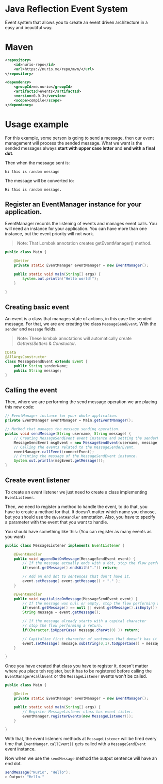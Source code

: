 # Java Reflection Event System

Event system that allows you to create an event driven architecture in a easy and beautiful way.

# Maven

```xml
<repository>
    <id>nurio-repo</id>
    <url>https://nurio.me/repo/mvn/</url>
</repository>
```

```xml
<dependency>
    <groupId>me.nurio</groupId>
    <artifactId>events</artifactId>
    <version>0.0.3</version>
    <scope>compile</scope>
</dependency>
```

# Usage example

For this example, some person is going to send a message, then our event management will process the sended message. What we want is the sended messages always **start with upper case letter** and **end with a final dot**.

Then when the message sent is:
```
hi this is random message
```
The message will be converted to:
```
Hi this is random message.
```

## Register an EventManager instance for your application.

EventManager records the listening of events and manages event calls. You will need an instance for your application. You can have more than one instance, but the event priority will not work.

> Note: That Lombok annotation creates getEventManager() method.
```java
public class Main {

    @Getter
    private static EventManager eventManager = new EventManager();

    public static void main(String[] args) {
        System.out.println("Hello world!");
    }

}
```

## Creating basic event

An event is a class that manages state of actions, in this case the sended message. For that, we are are creating the class `MessageSendEvent`. With the `sender` and `message` fields.
> Note: These lombok annotations will automatically create *Getters*/*Setters* & *Constuctor*.
```java
@Data
@AllArgsConstructor
class MessageSendEvent extends Event {
    public String senderName;
    public String message;
}
```

## Calling the event

Then, where we are performing the send message operation we are placing this new code:
```java
// EventManager instance for your whole application.
private EventManager eventManager = Main.getEventManager();

// Method that manages the message sending operation.
public void sendMessage(String username, String message) {
    // Creating MessageSendEvent event instance and setting the senderName & message.
    MessageSendEvent msgEvent = new MessageSendEvent(username, message);
    // Calling the events related to the MessageSenderEvent.
    eventManager.callEvent(connectEvent);
    // Printing the message of the MessageSendEvent instance.
    System.out.println(msgEvent.getMessage());
}
```

## Create event listener

To create an event listener we just need to create a class implementing `EventListener`.

Then, we need to register a method to handle the event, to do that, you have to create a method for that. It doesn't matter which name you choose, but you should use the `@EventHandler` annotation. Also, you have to specify a parameter with the event that you want to handle.

You should have something like this: (You can register as many events as you want)
```java
public class MessageListener implements EventListener {

    @EventHandler
    public void appendDotOnMessage(MessageSendEvent event) {
        // If the message actually ends with a dot, stop the flow performing a return.
        if(event.getMessage().endsWith(".")) return;

        // Add an end dot to sentences that don't have it.
        event.setMessage( event.getMessage() + "." );
    }

    @EventHandler
    public void capitalizeOnMessage(MessageSendEvent event) {
        // If the message was null or empty, stop the flow performing a return.
        if(event.getMessage() == null || event.getMessage().isEmpty()) return;
        String message = event.getMessage();

        // If the message already starts with a capital character
        // stop the flow performing a return.
        if(Character.isUpperCase( message.charAt(0) )) return;

        // Capitalize first character of sentences that doesn't has it already.
        event.setMessage( message.substring(0,1).toUpperCase() + message.substring(1) );
    }

}
```

Once you have created that class you have to register it, doesn't matter where you place teh register, but it has to be registered before calling the `EventManager#callEvent` or the `MessageListener` events won't be called.

```java
public class Main {

    @Getter
    private static EventManager eventManager = new EventManager();

    public static void main(String[] args) {
        // Register MessageListener class has event lister.
        eventManager.registerEvents(new MessageListener());
    }

}
```

With that, the event listeners methods at `MessageListener` will be fired every time that `EventManger.callEvent()` gets called with a `MessageSendEvent` event instance.

Now when we use the `sendMessage` method the output sentence will have an end dot.
```java 
sendMessage("Nurio", "Hello");
> Output: "Hello."
```